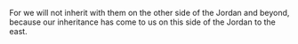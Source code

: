 For we will not inherit with them on the other side of the Jordan and beyond, because our inheritance has come to us on this side of the Jordan to the east.
